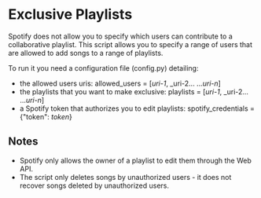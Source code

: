 # Exclusive Playlists
Spotify does not allow you to specify which users can contribute to a collaborative playlist. This script allows you to specify a range of users that are allowed to add songs to a range of playlists.

To run it you need a configuration file (config.py) detailing:
* the allowed users uris: allowed_users = [_uri-1_,  _uri-2... ..._uri-n_]
* the playlists that you want to make exclusive: playlists = [_uri-1_,  _uri-2... ..._uri-n_]
* a Spotify token that authorizes you to edit playlists: spotify_credentials = {"token": _token_}

## Notes
* Spotify only allows the owner of a playlist to edit them through the Web API.
* The script only deletes songs by unauthorized users - it does not recover songs deleted by unauthorized users.
